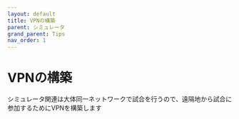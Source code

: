 ```yaml
---
layout: default
title: VPNの構築
parent: シミュレータ
grand_parent: Tips
nav_order: 1
---
```

# VPNの構築  
シミュレータ関連は大体同一ネットワークで試合を行うので、遠隔地から試合に参加するためにVPNを構築します  